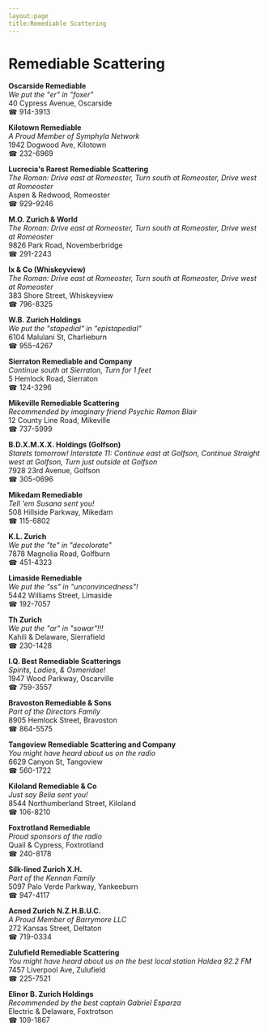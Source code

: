 ```yaml
---
layout:page
title:Remediable Scattering
---
```

# Remediable Scattering

**Oscarside Remediable**  
_We put the "er" in "foxer"_  
40 Cypress Avenue, Oscarside  
☎ 914-3913



**Kilotown Remediable**  
_A Proud Member of Symphyla Network_  
1942 Dogwood Ave, Kilotown  
☎ 232-6969



**Lucrecia's Rarest Remediable Scattering**  
_The Roman: Drive east at Romeoster, Turn south at Romeoster, Drive west at Romeoster_  
Aspen & Redwood, Romeoster  
☎ 929-9246



**M.O. Zurich & World**  
_The Roman: Drive east at Romeoster, Turn south at Romeoster, Drive west at Romeoster_  
9826 Park Road, Novemberbridge  
☎ 291-2243



**Ix & Co (Whiskeyview)**  
_The Roman: Drive east at Romeoster, Turn south at Romeoster, Drive west at Romeoster_  
383 Shore Street, Whiskeyview  
☎ 796-8325



**W.B. Zurich Holdings**  
_We put the "stapedial" in "epistapedial"_  
6104 Malulani St, Charlieburn  
☎ 955-4267



**Sierraton Remediable and Company**  
_Continue south at Sierraton, Turn for 1 feet_  
5 Hemlock Road, Sierraton  
☎ 124-3296



**Mikeville Remediable Scattering**  
_Recommended by imaginary friend Psychic Ramon Blair_  
12 County Line Road, Mikeville  
☎ 737-5999



**B.D.X.M.X.X. Holdings (Golfson)**  
_Starets tomorrow! 
Interstate 11: Continue east at Golfson, Continue Straight west at Golfson, Turn just outside at Golfson_  
7928 23rd Avenue, Golfson  
☎ 305-0696



**Mikedam Remediable**  
_Tell 'em Susana sent you!_  
508 Hillside Parkway, Mikedam  
☎ 115-6802



**K.L. Zurich**  
_We put the "te" in "decolorate"_  
7878 Magnolia Road, Golfburn  
☎ 451-4323



**Limaside Remediable**  
_We put the "ss" in "unconvincedness"!_  
5442 Williams Street, Limaside  
☎ 192-7057



**Th Zurich**  
_We put the "ar" in "sowar"!!!_  
Kahili & Delaware, Sierrafield  
☎ 230-1428



**I.Q. Best Remediable Scatterings**  
_Spirits, Ladies, & Osmeridae!_  
1947 Wood Parkway, Oscarville  
☎ 759-3557



**Bravoston Remediable & Sons**  
_Part of the Directors Family_  
8905 Hemlock Street, Bravoston  
☎ 864-5575



**Tangoview Remediable Scattering and Company**  
_You might have heard about us on the radio_  
6629 Canyon St, Tangoview  
☎ 560-1722



**Kiloland Remediable & Co**  
_Just say Belia sent you!_  
8544 Northumberland Street, Kiloland  
☎ 106-8210



**Foxtrotland Remediable**  
_Proud sponsors of the radio_  
Quail & Cypress, Foxtrotland  
☎ 240-8178



**Silk-lined Zurich X.H.**  
_Part of the Kennan Family_  
5097 Palo Verde Parkway, Yankeeburn  
☎ 947-4117



**Acned Zurich N.Z.H.B.U.C.**  
_A Proud Member of Barrymore LLC_  
272 Kansas Street, Deltaton  
☎ 719-0334



**Zulufield Remediable Scattering**  
_You might have heard about us on the best local station Haldea 92.2 FM_  
7457 Liverpool Ave, Zulufield  
☎ 225-7521



**Elinor B. Zurich Holdings**  
_Recommended by the best captain Gabriel Esparza_  
Electric & Delaware, Foxtrotson  
☎ 109-1867



